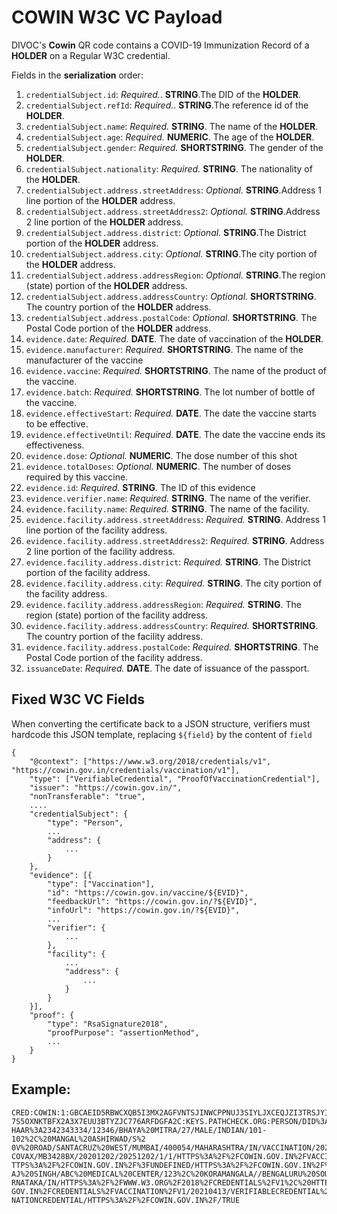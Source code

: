 # **COWIN** W3C VC Payload

DIVOC's **Cowin** QR code contains a COVID-19 Immunization Record of a **HOLDER** on a Regular W3C credential.

Fields in the **serialization** order:
1. `credentialSubject.id`: *Required.*. **STRING**.The DID of the **HOLDER**.
1. `credentialSubject.refId`: *Required.*. **STRING**.The reference id of the **HOLDER**.
1. `credentialSubject.name`: *Required.* **STRING**. The name of the **HOLDER**.
1. `credentialSubject.age`: *Required.*  **NUMERIC**. The age of the **HOLDER**.
1. `credentialSubject.gender`: *Required.*  **SHORTSTRING**. The gender of the **HOLDER**.
1. `credentialSubject.nationality`: *Required.* **STRING**. The nationality of the **HOLDER**.
1. `credentialSubject.address.streetAddress`: *Optional.* **STRING**.Address 1 line portion of the **HOLDER** address.
1. `credentialSubject.address.streetAddress2`: *Optional.* **STRING**.Address 2 line portion of the **HOLDER** address.
1. `credentialSubject.address.district`: *Optional.* **STRING**.The District portion of the **HOLDER** address.
1. `credentialSubject.address.city`: *Optional.* **STRING**.The city portion of the **HOLDER** address.
1. `credentialSubject.address.addressRegion`: *Optional.* **STRING**.The region (state) portion of the **HOLDER** address.
1. `credentialSubject.address.addressCountry`: *Optional.* **SHORTSTRING**. The country portion of the **HOLDER** address.
1. `credentialSubject.address.postalCode`: *Optional.* **SHORTSTRING**. The Postal Code portion of the **HOLDER** address.
1. `evidence.date`: *Required.* **DATE**. The date of vaccination of the **HOLDER**.
1. `evidence.manufacturer`: *Required.* **SHORTSTRING**. The name of the manufacturer of the vaccine
1. `evidence.vaccine`: *Required.* **SHORTSTRING**. The name of the product of the vaccine.
1. `evidence.batch`: *Required.* **SHORTSTRING**. The lot number of bottle of the vaccine.
1. `evidence.effectiveStart`: *Required.* **DATE**. The date the vaccine starts to be effective.
1. `evidence.effectiveUntil`: *Required.* **DATE**. The date the vaccine ends its effectiveness.
1. `evidence.dose`: *Optional.* **NUMERIC**. The dose number of this shot
1. `evidence.totalDoses`: *Optional.* **NUMERIC**. The number of doses required by this vaccine. 
1. `evidence.id`: *Required.* **STRING**.  The ID of this evidence
1. `evidence.verifier.name`: *Required.* **STRING**. The name of the verifier.
1. `evidence.facility.name`: *Required.* **STRING**. The name of the facility.
1. `evidence.facility.address.streetAddress`: *Required.* **STRING**. Address 1 line portion of the facility address.
1. `evidence.facility.address.streetAddress2`: *Required.* **STRING**. Address 2 line portion of the facility address.
1. `evidence.facility.address.district`: *Required.* **STRING**. The District portion of the facility address.
1. `evidence.facility.address.city`: *Required.* **STRING**. The city portion of the facility address.
1. `evidence.facility.address.addressRegion`: *Required.* **STRING**. The region (state) portion of the facility address.
1. `evidence.facility.address.addressCountry`: *Required.* **SHORTSTRING**. The country portion of the facility address.
1. `evidence.facility.address.postalCode`: *Required.* **SHORTSTRING**. The Postal Code portion of the facility address.
1. `issuanceDate`: *Required.* **DATE**. The date of issuance of the passport.

## Fixed W3C VC Fields

When converting the certificate back to a JSON structure, verifiers must hardcode this JSON template, replacing `${field}` by the content of `field`
```
{
    "@context": ["https://www.w3.org/2018/credentials/v1", "https://cowin.gov.in/credentials/vaccination/v1"],
    "type": ["VerifiableCredential", "ProofOfVaccinationCredential"],
    "issuer": "https://cowin.gov.in/",
    "nonTransferable": "true",
    .... 
    "credentialSubject": {
        "type": "Person",
        ...
        "address": {
            ...
        }
    },
    "evidence": [{
        "type": ["Vaccination"],
        "id": "https://cowin.gov.in/vaccine/${EVID}",
        "feedbackUrl": "https://cowin.gov.in/?${EVID}",
        "infoUrl": "https://cowin.gov.in/?${EVID}",
        ...
        "verifier": {
            ...
        },
        "facility": {
            ...
            "address": {
                ...
            }
        }
    }],
    "proof": {
        "type": "RsaSignature2018",
        "proofPurpose": "assertionMethod",
        ...
    }
}
```

## Example:
```
CRED:COWIN:1:GBCAEID5RBWCXQB5I3MX2AGFVNTSJINWCPPNUJ3SIYLJXCEQJZI3TRSJYIBCAJZVBU4PGICIRC
7S5OXNKTBFX2A3X7EUU3BTYZJC776ARFDGFA2C:KEYS.PATHCHECK.ORG:PERSON/DID%3AIN.GOV.UIDAI.AAD
HAAR%3A2342343334/12346/BHAYA%20MITRA/27/MALE/INDIAN/101-102%2C%20MANGAL%20ASHIRWAD/S%2
0V%20ROAD/SANTACRUZ%20WEST/MUMBAI/400054/MAHARASHTRA/IN/VACCINATION/20210413/COVPHARMA/
COVAX/MB3428BX/20201202/20251202/1/1/HTTPS%3A%2F%2FCOWIN.GOV.IN%2FVACCINE%2FUNDEFINED/H
TTPS%3A%2F%2FCOWIN.GOV.IN%2F%3FUNDEFINED/HTTPS%3A%2F%2FCOWIN.GOV.IN%2F%3FUNDEFINED/SOOR
AJ%20SINGH/ABC%20MEDICAL%20CENTER/123%2C%20KORAMANGALA//BENGALURU%20SOUTH/BENGALURU//KA
RNATAKA/IN/HTTPS%3A%2F%2FWWW.W3.ORG%2F2018%2FCREDENTIALS%2FV1%2C%20HTTPS%3A%2F%2FCOWIN.
GOV.IN%2FCREDENTIALS%2FVACCINATION%2FV1/20210413/VERIFIABLECREDENTIAL%2C%20PROOFOFVACCI
NATIONCREDENTIAL/HTTPS%3A%2F%2FCOWIN.GOV.IN%2F/TRUE
```